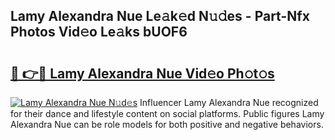 ## Lamy Alexandra Nue Le𝚊k𝚎d N𝚞𝚍es - Part-Nfx Photos Vid𝚎o Le𝚊ks bUOF6

# <h2><a href="http://fb83w5v.evod.top/?m=Lamy+Alexandra+Nue">🔗 👉🔴 Lamy Alexandra Nue Vid𝚎o Ph𝚘t𝚘s</a></h2>

[![Lamy Alexandra Nue N𝚞d𝚎s](https://i.imgur.com/8V9OHl7.gif)](http://fb83w5v.evod.top/?m=Lamy+Alexandra+Nue)
Influencer Lamy Alexandra Nue recognized for their dance and lifestyle content on social platforms. Public figures Lamy Alexandra Nue can be role models for both positive and negative behaviors. 
